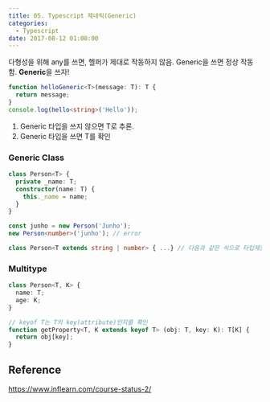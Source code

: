 ```yaml
---
title: 05. Typescript 제네릭(Generic)
categories:
  - Typescript
date: 2017-08-12 01:00:00
---
```


다형성을 위해 any를 쓰면, 헬퍼가 제대로 작동하지 않음. Generic을 쓰면 정상 작동함. **Generic**을 쓰자!

````typescript
function helloGeneric<T>(message: T): T {
  return message;
}
console.log(hello<string>('Hello'));
````

1. Generic 타입을 쓰지 않으면 T로 추론.
2. Generic 타입을 쓰면 T를 확인

### Generic Class

````typescript
class Person<T> {
  private _name: T;
  constructor(name: T) {
    this._name = name;
  }
}

const junho = new Person('Junho');
new Person<number>('junho'); // error

class Person<T extends string | number> { ...} // 다음과 같은 식으로 타입제한 가능
````

### Multitype

````typescript
class Person<T, K> {
  name: T;
  age: K;
}

// keyof T는 T의 key(attribute)인지를 확인
function getProperty<T, K extends keyof T> (obj: T, key: K): T[K] {
  return obj[key];
}
````

## Reference

https://www.inflearn.com/course-status-2/